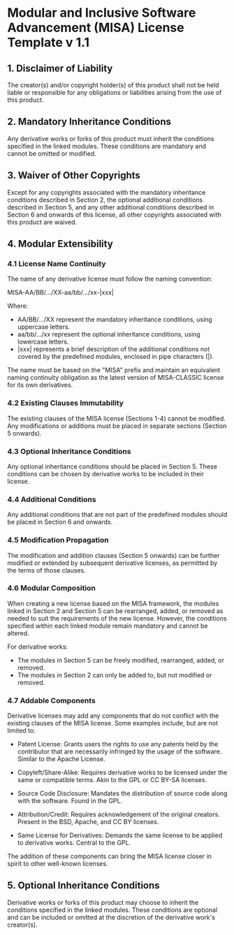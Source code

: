 # Modular and Inclusive Software Advancement (MISA) License Template v 1.1

## 1. Disclaimer of Liability

The creator(s) and/or copyright holder(s) of this product shall not be held liable or responsible for any obligations or liabilities arising from the use of this product.

## 2. Mandatory Inheritance Conditions

<!-- Please link to the condition modules that must be inherited by derivative works. -->

Any derivative works or forks of this product must inherit the conditions specified in the linked modules. These conditions are mandatory and cannot be omitted or modified.

## 3. Waiver of Other Copyrights

Except for any copyrights associated with the mandatory inheritance conditions described in Section 2, the optional additional conditions described in Section 5, and any other additional conditions described in Section 6 and onwards of this license, all other copyrights associated with this product are waived.

## 4. Modular Extensibility

### 4.1 License Name Continuity

The name of any derivative license must follow the naming convention:

MISA-AA/BB/.../XX-aa/bb/.../xx-|xxx|

Where:
- AA/BB/.../XX represent the mandatory inheritance conditions, using uppercase letters.
- aa/bb/.../xx represent the optional inheritance conditions, using lowercase letters.
- |xxx| represents a brief description of the additional conditions not covered by the predefined modules, enclosed in pipe characters (|).

The name must be based on the "MISA" prefix and maintain an equivalent naming continuity obligation as the latest version of MISA-CLASSIC license for its own derivatives.

### 4.2 Existing Clauses Immutability

The existing clauses of the MISA license (Sections 1-4) cannot be modified. Any modifications or additions must be placed in separate sections (Section 5 onwards).

### 4.3 Optional Inheritance Conditions

Any optional inheritance conditions should be placed in Section 5. These conditions can be chosen by derivative works to be included in their license.

### 4.4 Additional Conditions

Any additional conditions that are not part of the predefined modules should be placed in Section 6 and onwards.

### 4.5 Modification Propagation

The modification and addition clauses (Section 5 onwards) can be further modified or extended by subsequent derivative licenses, as permitted by the terms of those clauses.

### 4.6 Modular Composition

When creating a new license based on the MISA framework, the modules linked in Section 2 and Section 5 can be rearranged, added, or removed as needed to suit the requirements of the new license. However, the conditions specified within each linked module remain mandatory and cannot be altered.

For derivative works:
- The modules in Section 5 can be freely modified, rearranged, added, or removed.
- The modules in Section 2 can only be added to, but not modified or removed.

### 4.7 Addable Components

Derivative licenses may add any components that do not conflict with the existing clauses of the MISA license. Some examples include, but are not limited to:

- Patent License: Grants users the rights to use any patents held by the contributor that are necessarily infringed by the usage of the software. Similar to the Apache License.

- Copyleft/Share-Alike: Requires derivative works to be licensed under the same or compatible terms. Akin to the GPL or CC BY-SA licenses.

- Source Code Disclosure: Mandates the distribution of source code along with the software. Found in the GPL.

- Attribution/Credit: Requires acknowledgement of the original creators. Present in the BSD, Apache, and CC BY licenses.

- Same License for Derivatives: Demands the same license to be applied to derivative works. Central to the GPL.

The addition of these components can bring the MISA license closer in spirit to other well-known licenses.

## 5. Optional Inheritance Conditions

<!-- Please link to the optional condition modules that can be inherited by derivative works. -->

Derivative works or forks of this product may choose to inherit the conditions specified in the linked modules. These conditions are optional and can be included or omitted at the discretion of the derivative work's creator(s).